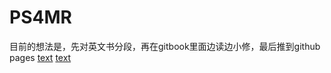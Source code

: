 # PS4MR
目前的想法是，先对英文书分段，再在gitbook里面边读边小修，最后推到github pages
[text](https://blog.csdn.net/u013545389/article/details/123907541)
[text](https://www.onejar99.com/gitbook-building-and-publishing-free-unlimitedly/)
